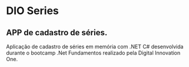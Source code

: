 # DIO Series

## APP de cadastro de séries.

Aplicação de cadastro de séries em memória com .NET  C# desenvolvida durante o bootcamp .Net Fundamentos realizado pela Digital Innovation One.